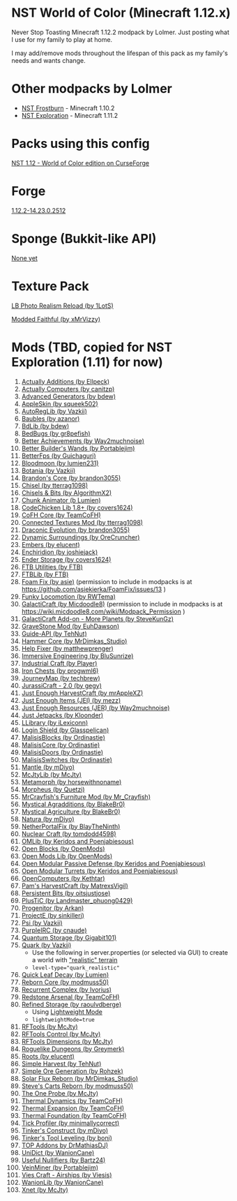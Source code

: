 NST World of Color (Minecraft 1.12.x)
============================

Never Stop Toasting Minecraft 1.12.2 modpack by Lolmer. Just posting what I use for my family to play at home.

I may add/remove mods throughout the lifespan of this pack as my family's needs and wants change.

# Other modpacks by Lolmer
* [NST Frostburn](https://minecraft.curseforge.com/projects/nst-unofficial-frostburn) - Minecraft 1.10.2
* [NST Exploration](https://minecraft.curseforge.com/projects/nst-unofficial-exploration) - Minecraft 1.11.2

# Packs using this config

[NST 1.12 - World of Color edition on CurseForge](https://minecraft.curseforge.com/projects/nst-world-of-color)


# Forge

[1.12.2-14.23.0.2512](http://files.minecraftforge.net/maven/net/minecraftforge/forge/index_1.12.2.html)

# Sponge (Bukkit-like API)

[None yet](http://files.minecraftforge.net/maven/org/spongepowered/spongeforge/)

# Texture Pack
[LB Photo Realism Reload (by 1LotS)](https://minecraft.curseforge.com/projects/lb-photo-realism-reload)

[Modded Faithful (by xMrVizzy)](https://minecraft.curseforge.com/projects/modded-faithful)

# Mods (TBD, copied for NST Exploration (1.11) for now)

1. [Actually Additions (by Ellpeck)](https://minecraft.curseforge.com/projects/actually-additions)
1. [Actually Computers (by canitzp)](https://minecraft.curseforge.com/projects/actuallycomputers)
1. [Advanced Generators (by bdew)](https://minecraft.curseforge.com/mc-mods/223622)
1. [AppleSkin (by squeek502)](https://minecraft.curseforge.com/mc-mods/248787)
1. [AutoRegLib (by Vazkii)](https://minecraft.curseforge.com/mc-mods/250363)
1. [Baubles (by azanor)](https://minecraft.curseforge.com/mc-mods/227083)
1. [BdLib (by bdew)](https://minecraft.curseforge.com/mc-mods/70496)
1. [BedBugs (by gr8pefish)](https://minecraft.curseforge.com/projects/bed-bugs)
1. [Better Achievements (by Way2muchnoise)](https://minecraft.curseforge.com/mc-mods/235716)
1. [Better Builder's Wands (by Portablejim)](https://minecraft.curseforge.com/mc-mods/238403)
1. [BetterFps (by Guichaguri)](https://minecraft.curseforge.com/mc-mods/229876)
1. [Bloodmoon (by lumien231)](https://minecraft.curseforge.com/mc-mods/226321)
1. [Botania (by Vazkii)](https://minecraft.curseforge.com/mc-mods/225643)
1. [Brandon's Core (by brandon3055)](https://minecraft.curseforge.com/projects/brandons-core)
1. [Chisel (by tterrag1098)](https://minecraft.curseforge.com/projects/chisel)
1. [Chisels & Bits (by AlgorithmX2)](https://minecraft.curseforge.com/projects/chisels-bits)
1. [Chunk Animator (b Lumien)](https://minecraft.curseforge.com/projects/chunk-animator)
1. [CodeChicken Lib 1.8+ (by covers1624)](https://mods.curse.com/mc-mods/minecraft/242818-codechicken-lib-1-8)
1. [CoFH Core (by TeamCoFH)](https://minecraft.curseforge.com/projects/cofhcore)
1. [Connected Textures Mod (by tterrag1098)](https://minecraft.curseforge.com/projects/ctm)
1. [Draconic Evolution (by brandon3055)](https://minecraft.curseforge.com/projects/draconic-evolution)
1. [Dynamic Surroundings (by OreCruncher)](https://minecraft.curseforge.com/projects/dynamic-surroundings)
1. [Embers (by elucent)](https://minecraft.curseforge.com/projects/embers)
1. [Enchiridion (by joshiejack)](https://minecraft.curseforge.com/mc-mods/76612)
1. [Ender Storage (by covers1624)](https://minecraft.curseforge.com/projects/ender-storage-1-8)
1. [FTB Utilities (by FTB)](https://minecraft.curseforge.com/mc-mods/237102)
1. [FTBLib (by FTB)](https://minecraft.curseforge.com/mc-mods/237167)
1. [Foam Fix (by asie)](https://asie.pl/Projects/Minecraft/Mods/FoamFix) (permission to include in modpacks is at https://github.com/asiekierka/FoamFix/issues/13 )
1. [Funky Locomotion (by RWTema)](https://minecraft.curseforge.com/projects/funky-locomotion)
1. [GalactiCraft (by Micdoodle8)](https://wiki.micdoodle8.com/wiki/Galacticraft) (permission to include in modpacks is at https://wiki.micdoodle8.com/wiki/Modpack_Permission )
1. [GalactiCraft Add-on - More Planets (by SteveKunGz)](https://minecraft.curseforge.com/projects/galacticraft-add-on-more-planets)
1. [GraveStone Mod (by EuhDawson)](https://minecraft.curseforge.com/mc-mods/238551)
1. [Guide-API (by TehNut)](https://minecraft.curseforge.com/mc-mods/228832)
1. [Hammer Core (by MrDimkas_Studio)](https://minecraft.curseforge.com/projects/hammer-core)
1. [Help Fixer (by matthewprenger)](https://minecraft.curseforge.com/projects/helpfixer)
1. [Immersive Engineering (by BluSunrize)](https://minecraft.curseforge.com/projects/immersive-engineering)
1. [Industrial Craft (by Player)](https://minecraft.curseforge.com/projects/industrial-craft)
1. [Iron Chests (by progwml6)](https://minecraft.curseforge.com/mc-mods/228756)
1. [JourneyMap (by techbrew)](https://minecraft.curseforge.com/mc-mods/32274)
1. [JurassiCraft - 2.0 (by gegy)](https://minecraft.curseforge.com/mc-mods/226719)
1. [Just Enough HarvestCraft (by mrAppleXZ)](https://minecraft.curseforge.com/projects/just-enough-harvestcraft)
1. [Just Enough Items (JEI) (by mezz)](https://minecraft.curseforge.com/mc-mods/238222)
1. [Just Enough Resources (JER) (by Way2muchnoise)](https://minecraft.curseforge.com/mc-mods/240630)
1. [Just Jetpacks (by Kloonder)](https://minecraft.curseforge.com/projects/just-jetpacks)
1. [LLibrary (by iLexiconn)](https://minecraft.curseforge.com/mc-mods/243298)
1. [Login Shield (by Glasspelican)](https://minecraft.curseforge.com/mc-mods/233255)
1. [MalisisBlocks (by Ordinastie)](https://minecraft.curseforge.com/projects/malisisblocks)
1. [MalisisCore (by Ordinastie)](https://minecraft.curseforge.com/projects/malisiscore)
1. [MalisisDoors (by Ordinastie)](https://minecraft.curseforge.com/projects/malisisdoors)
1. [MalisisSwitches (by Ordinastie)](https://minecraft.curseforge.com/projects/malisisswitches)
1. [Mantle (by mDiyo)](https://minecraft.curseforge.com/projects/mantle)
1. [McJtyLib (by McJty)](https://minecraft.curseforge.com/mc-mods/233105)
1. [Metamorph (by horsewithnoname)](https://minecraft.curseforge.com/projects/metamorph)
1. [Morpheus (by Quetzi)](https://minecraft.curseforge.com/mc-mods/69118)
1. [MrCrayfish's Furniture Mod (by Mr_Crayfish)](https://minecraft.curseforge.com/projects/mrcrayfish-furniture-mod)
1. [Mystical Agradditions (by BlakeBr0)](https://minecraft.curseforge.com/projects/mystical-agradditions)
1. [Mystical Agriculture (by BlakeBr0)](https://minecraft.curseforge.com/mc-mods/246640)
1. [Natura (by mDiyo)](https://minecraft.curseforge.com/projects/natura)
1. [NetherPortalFix (by BlayTheNinth)](https://minecraft.curseforge.com/mc-mods/241160)
1. [Nuclear Craft (by tomdodd4598)](https://minecraft.curseforge.com/projects/nuclearcraft-mod)
1. [OMLib (by Keridos and Poenjabiesous)](https://minecraft.curseforge.com/projects/omlib)
1. [Open Blocks (by OpenMods)](https://minecraft.curseforge.com/projects/openblocks)
1. [Open Mods Lib (by OpenMods)](https://minecraft.curseforge.com/projects/openmodslib)
1. [Open Modular Passive Defense (by Keridos and Poenjabiesous)](https://minecraft.curseforge.com/projects/open-modular-passive-defense)
1. [Open Modular Turrets (by Keridos and Poenjabiesous)](https://minecraft.curseforge.com/projects/openmodularturrets)
1. [OpenComputers (by Kethtar)](https://minecraft.curseforge.com/mc-mods/223008)
1. [Pam's HarvestCraft (by MatrexsVigil)](https://minecraft.curseforge.com/projects/pams-harvestcraft)
1. [Persistent Bits (by oitsjustjose)](https://minecraft.curseforge.com/projects/persistent-bits)
1. [PlusTiC (by Landmaster_phuong0429)](https://minecraft.curseforge.com/projects/plustic)
1. [Progenitor (by Arkan)](https://minecraft.curseforge.com/projects/progenitor)
1. [ProjectE (by sinkillerj)](https://minecraft.curseforge.com/projects/projecte)
1. [Psi (by Vazkii)](https://minecraft.curseforge.com/mc-mods/241665)
1. [PurpleIRC (by cnaude)](https://minecraft.curseforge.com/projects/purpleirc)
1. [Quantum Storage (by Gigabit101)](https://minecraft.curseforge.com/projects/quantumstorage)
1. [Quark (by Vazkii)](https://minecraft.curseforge.com/mc-mods/243121)
   * Use the following in server.properties (or selected via GUI) to create a world with ["realistic" terrain](https://twitter.com/Vazkii/status/744293874336735234)
   * ```level-type="quark_realistic"```
1. [Quick Leaf Decay (by Lumien)](https://minecraft.curseforge.com/projects/quick-leaf-decay)
1. [Reborn Core (by modmuss50)](https://minecraft.curseforge.com/projects/reborncore)
1. [Recurrent Complex (by Ivorius)](https://minecraft.curseforge.com/projects/recurrent-complex)
1. [Redstone Arsenal (by TeamCoFH)](https://minecraft.curseforge.com/projects/redstone-arsenal)
1. [Refined Storage (by raoulvdberge)](https://minecraft.curseforge.com/mc-mods/243076)
   * Using [Lightweight Mode](http://minecraft-recurrent-complex.wikia.com/wiki/Using_Recurrent_Complex_as_a_Utility#Lightweight_Mode)
   * ```lightweightMode=true```
1. [RFTools (by McJty)](https://minecraft.curseforge.com/mc-mods/224641)
1. [RFTools Control (by McJty)](https://minecraft.curseforge.com/projects/rftools-control)
1. [RFTools Dimensions (by McJty)](https://minecraft.curseforge.com/mc-mods/240950)
1. [Roguelike Dungeons (by Greymerk)](https://minecraft.curseforge.com/mc-mods/221585)
1. [Roots (by elucent)](https://minecraft.curseforge.com/projects/roots)
1. [Simple Harvest (by TehNut)](https://minecraft.curseforge.com/projects/simpleharvest)
1. [Simple Ore Generation (by Rohzek)](https://minecraft.curseforge.com/projects/simple-ore-generation)
1. [Solar Flux Reborn (by MrDimkas_Studio)](https://minecraft.curseforge.com/projects/solar-flux-reborn)
1. [Steve's Carts Reborn (by modmuss50)](https://minecraft.curseforge.com/projects/steves-carts-reborn)
1. [The One Probe (by McJty)](https://minecraft.curseforge.com/projects/the-one-probe)
1. [Thermal Dynamics (by TeamCoFH)](https://minecraft.curseforge.com/projects/thermal-dynamics)
1. [Thermal Expansion (by TeamCoFH)](https://minecraft.curseforge.com/projects/thermalexpansion)
1. [Thermal Foundation (by TeamCoFH)](https://minecraft.curseforge.com/projects/thermal-foundation)
1. [Tick Profiler (by minimallycorrect)](https://minecraft.curseforge.com/projects/tickprofiler)
1. [Tinker's Construct (by mDiyo)](https://minecraft.curseforge.com/projects/tinkers-construct)
1. [Tinker's Tool Leveling (by boni)](https://minecraft.curseforge.com/projects/tinkers-tool-leveling)
1. [TOP Addons by DrMathiasDJ)](https://minecraft.curseforge.com/projects/top-addons)
1. [UniDict (by WanionCane)](https://minecraft.curseforge.com/projects/unidict)
1. [Useful Nullifiers (by Bartz24)](https://minecraft.curseforge.com/projects/useful-nullifiers)
1. [VeinMiner (by Portablejim)](https://minecraft.curseforge.com/mc-mods/67133)
1. [Vies Craft - Airships (by Viesis)](https://minecraft.curseforge.com/projects/viescraft-airships)
1. [WanionLib (by WanionCane)](https://minecraft.curseforge.com/projects/wanionlib)
1. [Xnet (by McJty)](https://minecraft.curseforge.com/projects/xnet)
